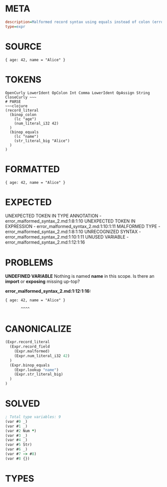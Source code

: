 # META
~~~ini
description=Malformed record syntax using equals instead of colon (error case)
type=expr
~~~
# SOURCE
~~~roc
{ age: 42, name = "Alice" }
~~~
# TOKENS
~~~text
OpenCurly LowerIdent OpColon Int Comma LowerIdent OpAssign String CloseCurly ~~~
# PARSE
~~~clojure
(record_literal
  (binop_colon
    (lc "age")
    (num_literal_i32 42)
  )
  (binop_equals
    (lc "name")
    (str_literal_big "Alice")
  )
)
~~~
# FORMATTED
~~~roc
{ age: 42, name = "Alice" }
~~~
# EXPECTED
UNEXPECTED TOKEN IN TYPE ANNOTATION - error_malformed_syntax_2.md:1:8:1:10
UNEXPECTED TOKEN IN EXPRESSION - error_malformed_syntax_2.md:1:10:1:11
MALFORMED TYPE - error_malformed_syntax_2.md:1:8:1:10
UNRECOGNIZED SYNTAX - error_malformed_syntax_2.md:1:10:1:11
UNUSED VARIABLE - error_malformed_syntax_2.md:1:12:1:16
# PROBLEMS
**UNDEFINED VARIABLE**
Nothing is named **name** in this scope.
Is there an **import** or **exposing** missing up-top?

**error_malformed_syntax_2.md:1:12:1:16:**
```roc
{ age: 42, name = "Alice" }
```
           ^^^^


# CANONICALIZE
~~~clojure
(Expr.record_literal
  (Expr.record_field
    (Expr.malformed)
    (Expr.num_literal_i32 42)
  )
  (Expr.binop_equals
    (Expr.lookup "name")
    (Expr.str_literal_big)
  )
)
~~~
# SOLVED
~~~clojure
; Total type variables: 9
(var #0 _)
(var #1 _)
(var #2 Num *)
(var #3 _)
(var #4 _)
(var #5 Str)
(var #6 _)
(var #7 -> #8)
(var #8 {})
~~~
# TYPES
~~~roc
~~~
